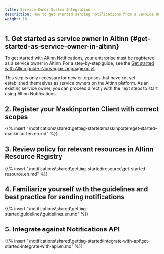 ```yaml
---
title: Service Owner System Integration
description: How to get started sending notifications from a Service Owner System
weight: 10
---
```


## 1. Get started as service owner in Altinn {#get-started-as-service-owner-in-altinn}

To get started with Altinn Notifications, your enterprise must be registered as a service owner in Altinn. 
For a step-by-step guide, see the [Get started with Altinn guide (Norwegian language only)](https://www.altinndigital.no/kom-i-gang/guide-kom-i-gang-med-altinn/).

This step is only necessary for new enterprises that have not yet established
themselves as service owners on the Altinn platform. As an existing service owner, 
you can proceed directly with the next steps to start using Altinn Notifications.


## 2. Register your Maskinporten Client with correct scopes

{{% insert "\notifications\shared\getting-started\maskinporten\get-started-maskinporten.en.md" %}}

## 3. Review policy for relevant resources in Altinn Resource Registry

{{% insert "\notifications\shared\getting-started\resource\get-started-resource.en.md" %}}


## 4. Familiarize yourself with the guidelines and best practice for sending notifications
{{% insert "\notifications\shared\getting-started\guidelines\guidelines.en.md" %}}

## 5. Integrate against Notifications API

{{% insert "\notifications\shared\getting-started\integrate-with-api\get-started-integrate-with-api.en.md" %}}
